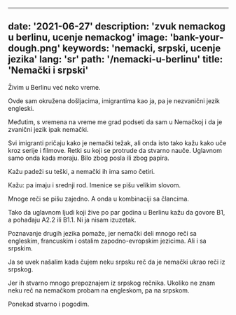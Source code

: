 ---
date: '2021-06-27'
description: 'zvuk nemackog u berlinu, ucenje nemackog'
image: 'bank-your-dough.png'
keywords: 'nemacki, srpski, ucenje jezika'
lang: 'sr'
path: '/nemacki-u-berlinu'
title: 'Nemački i srpski'
------
Živim u Berlinu već neko vreme.

Ovde sam okružena došljacima, imigrantima kao ja, pa je nezvanični jezik engleski.

Međutim, s vremena na vreme me grad podseti da sam u Nemačkoj i da je zvanični jezik ipak nemački.

Svi imigranti pričaju kako je nemački težak, ali onda isto tako kažu kako uče kroz serije i filmove. Retki su koji se protrude da stvarno nauče. Uglavnom samo onda kada moraju. Bilo zbog posla ili zbog papira.

Kažu padeži su teški, a nemački ih ima samo četiri.

Kažu: pa imaju i srednji rod. Imenice se pišu velikim slovom.

Mnoge reči se pišu zajedno. A onda u kombinaciji sa člancima.

Tako da uglavnom ljudi koji žive po par godina u Berlinu kažu da govore B1, a pohađaju A2.2 ili B1.1. Ni ja nisam izuzetak.

Poznavanje drugih jezika pomaže, jer nemački deli mnogo reči sa engleskim, francuskim i ostalim zapodno-evropskim jezicima. Ali i sa srpskim.

Ja se uvek našalim kada čujem neku srpsku reč da je nemački ukrao reči iz srpskog.

Jer ih stvarno mnogo prepoznajem iz srpskog rečnika. Ukoliko ne znam neku reč na nemačkom probam na engleskom, pa na srpskom.

Ponekad stvarno i pogodim.
